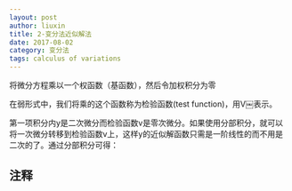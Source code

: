 ```yaml
---
layout: post
author: liuxin
title: 2-变分法近似解法
date: 2017-08-02
category: 变分法
tags: calculus of variations 
---
```



将微分方程乘以一个权函数（基函数），然后令加权积分为零

在弱形式中，我们将乘的这个函数称为检验函数(test function)，用V￼表示。

第一项积分内y是二次微分而检验函数v是零次微分。如果使用分部积分，就可以将一次微分转移到检验函数v上，这样y的近似解函数只需是一阶线性的而不用是二次的了。通过分部积分可得：


## 注释
